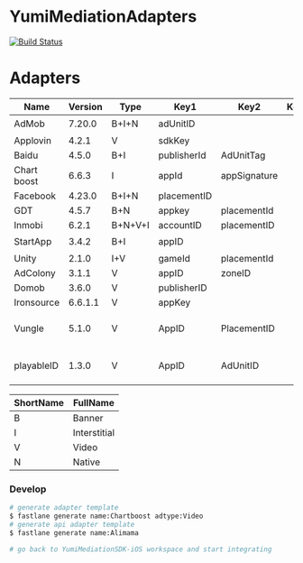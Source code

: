 # YumiMediationAdapters

[![Build Status](https://travis-ci.com/yumimobi/YumiMediationAdapters-iOS.svg?token=zqqszx67cUwq3jc4kCzH&branch=master)](https://travis-ci.com/yumimobi/YumiMediationAdapters-iOS)

# Adapters

| Name        | Version | Type    | Key1        | Key2         | Key3 | SmartAdSize | Note                 |
| ----------- | ------- | ------- | ----------- | ------------ | :--: | ----------- | -------------------- |
| AdMob       | 7.20.0  | B+I+N   | adUnitID    |              |      | ✔️          |                      |
| Applovin    | 4.2.1   | V       | sdkKey      |              |      | ❌           |                      |
| Baidu       | 4.5.0   | B+I     | publisherId | AdUnitTag    |      | ❌           |                      |
| Chart boost | 6.6.3   | I       | appId       | appSignature |      | ❌           |                      |
| Facebook    | 4.23.0  | B+I+N   | placementID |              |      | ❌           |                      |
| GDT         | 4.5.7   | B+N     | appkey      | placementId  |      | ❌           |                      |
| Inmobi      | 6.2.1   | B+N+V+I | accountID   | placementID  |      | ❌           |                      |
| StartApp    | 3.4.2   | B+I     | appID       |              |      | ✔️          |                      |
| Unity       | 2.1.0   | I+V     | gameId      | placementId  |      | ❌           |                      |
| AdColony    | 3.1.1   | V       | appID       | zoneID       |      | ❌           |                      |
| Domob       | 3.6.0   | V       | publisherID |              |      | ❌           |                      |
| Ironsource  | 6.6.1.1 | V       | appKey      |              |      | ❌           |                      |
| Vungle      | 5.1.0   | V       | AppID       | PlacementID  |      | ❌           | only supports iOS 8+ |
| playableID  | 1.3.0   | V       | AppID       | AdUnitID     |      | ❌           | only supports iOS 8+ |



| ShortName | FullName     |
| --------- | ------------ |
| B         | Banner       |
| I         | Interstitial |
| V         | Video        |
| N         | Native       |



### Develop

```sh
# generate adapter template
$ fastlane generate name:Chartboost adtype:Video
# generate api adapter template
$ fastlane generate name:Alimama

# go back to YumiMediationSDK-iOS workspace and start integrating
```

